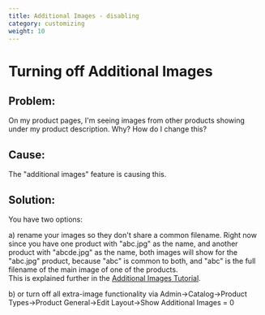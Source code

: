```yaml
---
title: Additional Images - disabling 
category: customizing
weight: 10
---
```


# Turning off Additional Images
 
## Problem:

On my product pages, I'm seeing images from other products showing under my product description.  Why? How do I change this?

## Cause:

The "additional images" feature is causing this.

## Solution:

You have two options:

a) rename your images so they don't share a common filename.  Right now since you have one product with "abc.jpg" as the name, and another product with "abcde.jpg" as the name, both images will show for the "abc.jpg" product, because "abc" is common to both, and "abc" is the full filename of the main image of one of the products.  
This is explained further in the [Additional Images Tutorial](customizing/adding_multiple_images_to_a_product).

b) or turn off all extra-image functionality via Admin->Catalog->Product Types->Product General->Edit Layout->Show Additional Images = 0
